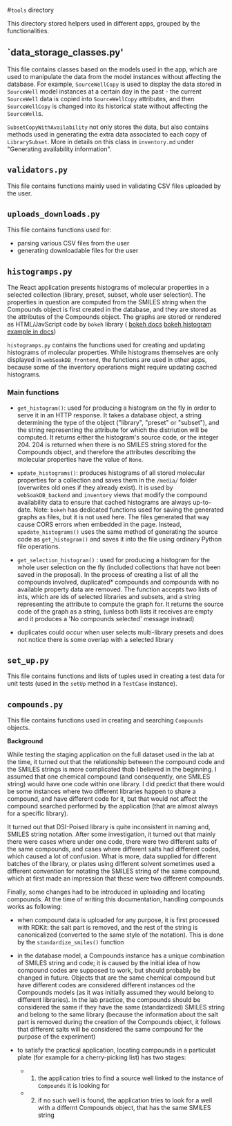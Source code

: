 #`tools` directory

This directory stored helpers used in different apps, grouped by the functionalities.

## `data_storage_classes.py'

This file contains classes based on the models used in the app, which are used to manipulate the data from the model instances without affecting the database. For example, `SourceWellCopy` is used to display the data stored in `SourceWell` model instances at a certain day in the past - the current `SourceWell` data is copied into `SourceWellCopy` attributes, and then `SourceWellCopy` is changed into its historical state without affecting the `SourceWell`s.

`SubsetCopyWithAvailability` not only stores the data, but also contains methods used in generating the extra data associated to each copy of `LibrarySubset`. More in details on this class in `inventory.md` under "Generating availability information".

## `validators.py`

This file contains functions mainly used in validating CSV files uploaded by the user.

## `uploads_downloads.py`

This file contains functions used for:
* parsing various CSV files from the user
* generating downloadable files for the user

## `histogramps.py`

The React application presents histograms of molecular properties in a selected collection (library, preset, subset, whole user selection). The properties in question are computed from the SMILES string when the Compounds object is first created in the database, and they are stored as the attributes of the Compounds object. The graphs are stored or rendered as HTML/JavScript code by `bokeh` library ( [bokeh docs](https://docs.bokeh.org/en/latest/) [bokeh histogram example in docs](https://docs.bokeh.org/en/latest/docs/gallery/histogram.html))

`histogramps.py` contains the functions used for creating and updating histograms of molecular properties. While histograms themselves are only displayed in `webSoakDB_frontend`, the functions are used in other apps, because some of the inventory operations might require updating cached histograms.

### Main functions

- `get_histogram()`: used for producing a histogram on the fly in order to serve it in an HTTP response. It takes a database object, a string determining the type of the object ("library", "preset" or "subset"), and the string representing the attribute for which the distriution will be computed. It returns either the histogram's source code, or the integer 204. 204 is returned when there is no SMILES string stored for the Compounds object, and therefore the attributes describing the molecular properties have the value of `None`. 
- `update_histograms()`: produces histograms of all stored molecular properties for a collection and saves them in the `/media/` folder (overwrites old ones if they already exist). It is used by `webSoakDB_backend` and `inventory` views that modify the compound availability data to ensure that cached histograms are always up-to-date. Note: `bokeh` has dedicated functions used for saving the generated graphs as files, but it is not used here. The files generated that way cause CORS errors when embedded in the page. Instead, `upadate_histograms()` uses the same method of generating the source code as `get_histogram()` and saves it into the file using ordinary Python file operations.

- `get_selection_histogram()` : used for producing a histogram for the whole user selection on the fly (included collections that have not been saved in the proposal). In the process of creating a list of all the compounds involved, duplicated* compounds and compounds with no available property data are removed. The function accepts two lists of ints, which are ids of selected libraries and subsets, and a string representing the attribute to compute the graph for. It returns the source code of the graph as a string, (unless both lists it receives are empty and it produces a 'No compounds selected' message instead)

* duplicates could occur when user selects multi-library presets and does not notice there is some overlap with a selected library

## `set_up.py`

This file contains functions and lists of tuples used in creating a test data for unit tests (used in the `setUp` method in a `TestCase` instance).

## `compounds.py`

This file contains functions used in creating and searching `Compounds` objects.

**Background**

While testing the staging application on the full dataset used in the lab at the time, it turned out that the relationship between the compound code and the SMILES strings is more complicated thab I believed in the beginning. I assumed that one chemical compound (and consequently, one SMILES string) would have one code within one library. I did predict that there would be some instances where two different libraries happen to share a compound, and have different code for it, but that would not affect the compound searched performed by the application (that are almost always for a specific library).

It turned out that DSI-Poised library is quite inconsistent in naming and, SMILES string notation. After some investigation, it turned out that mainly there were cases where under one code, there were two different salts of the same compounds, and cases where different salts had different codes, which caused a lot of confusion. What is more, data supplied for different batches of the library, or plates using different solvent sometimes used a different convention for notating the SMILES string of the same compound, which at first made an impression that these were two different compounds.

Finally, some changes had to be introduced in uploading and locating compounds. At the time of writing this documentation, handling compounds works as following:

* when compound data is uploaded for any purpose, it is first processed with RDKit: the salt part is removed, and the rest of the string is canonicalized (converted to the same style of the notation). This is done by the `standardize_smiles()` function

* in the database model, a Compounds instance has a unique combination of SMILES string and code; it is caused by the initial idea of how compound codes are supposed to work, but should probably be changed in future. Objects that are the same chemical compound but have different codes are considered different instances od the Compounds models (as it was initially assumed they would belong to different libraries). In the lab practice, the compounds should be considered the same if they have the same (standardized) SMILES string and belong to the same library (because the information about the salt part is removed during the creation of the Compounds object, it follows that different salts will be considered the same compound for the purpose of the experiment)

* to satisfy the practical application, locating compounds in a particulat plate (for example for a cherry-picking list) has two stages:
	- 1. the application tries to find a source well linked to the instance of `Compounds` it is looking for
	- 2. if no such well is found, the application tries to look for a well with a differnt Compounds object, that has the same SMILES string
